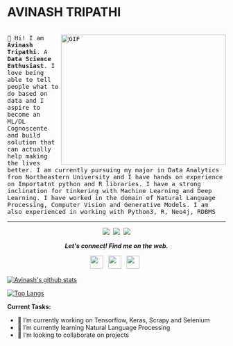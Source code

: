 <H1>AVINASH TRIPATHI</H1> 

<!--
**avinash224/avinash224** is a ✨ _special_ ✨ repository because its `README.md` (this file) appears on your GitHub profile.
<!--<img src="https://github.com/arghyadeep99/arghyadeep99/blob/master/avatar.png" width="200px">
  <br>-->
  <samp>
    <br>
  <img align="right" alt="GIF" src="https://user-images.githubusercontent.com/33197180/125737592-447b9a2b-cbdd-44d4-9e8b-a990e88cac29.gif?raw=true" width="380" height="300" />
    👋 Hi! I am <b>Avinash Tripathi</b>.
A <strong>Data Science Enthusiast</strong>. I love being able to tell people what to do based on data and I aspire to become an ML/DL Cognoscente and build solution that can actually help making the lives better. I am currently pursuing my major in Data Analytics from Northeastern University and I have hands on experience on Importatnt python and R libraries. I have a strong inclination for tinkering with Machine Learning and Deep Learning. I have worked in the domain of Natural Language Processing, Computer Vision and Generative Models. I am also experienced in working with Python3, R,  Neo4j, RDBMS

---
  
<p align=center>
    <img src="https://badges.pufler.dev/visits/avinash224/avinash224?color=black&logo=github" />
    <img src="https://komarev.com/ghpvc/?username=avinash224&color=brightgreen" />
    <a href="https://github.com/avinash224">
    <img src="https://badges.pufler.dev/commits/monthly/avinash224?color=blue" />
    </a>
    </p>
  </samp>
</p>

<p align="center">
  <b><i>Let's connect! Find me on the web.</i></b>

<p align="center">
<a href="https://www.linkedin.com/in/avinashstripathi/"><img height="30" src="https://img.shields.io/badge/linkedin-blue.svg?&style=for-the-badge&logo=linkedin&logoColor=white"></a>&nbsp;&nbsp;
<a href="https://www.instagram.com/when.i.blinked/"><img height="30" src="https://img.shields.io/badge/instagram-C13584.svg?&style=for-the-badge&logo=instagram&logoColor=white"></a>&nbsp;&nbsp;
<a href="mailto:tripathi.avinash094@gmail.com"><img height="30" src="https://img.shields.io/badge/gmail-c14438?&style=for-the-badge&logo=gmail&logoColor=white"></a>&nbsp;&nbsp;

[![Avinash's github stats](https://github-readme-stats.vercel.app/api?username=avinash224&count_private=true&show_icons=true&theme=radical&hide_rank=false)](https://github.com/anuraghazra/github-readme-stats)

[![Top Langs](https://github-readme-stats.vercel.app/api/top-langs/?username=avinash224)](https://github.com/anuraghazra/github-readme-stats)
  
<b>Current Tasks:</b>
- 🔭 I’m currently working on Tensorflow, Keras, Scrapy and Selenium
- 🌱 I’m currently learning Natural Language Processing
- 👯 I’m looking to collaborate on projects 
